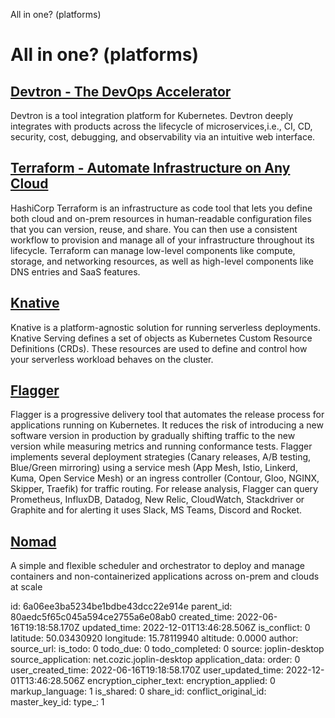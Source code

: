 All in one? (platforms)

# All in one? (platforms)

## [**Devtron** - The DevOps Accelerator](https://devtron.ai/index.html)
Devtron is a tool integration platform for Kubernetes.
Devtron deeply integrates with products across the lifecycle of microservices,i.e., CI, CD, security, cost, debugging, and observability via an intuitive web interface.

## [**Terraform** - Automate Infrastructure on Any Cloud](https://www.terraform.io/)
HashiCorp Terraform is an infrastructure as code tool that lets you define both cloud and on-prem resources in human-readable configuration files that you can version, reuse, and share. You can then use a consistent workflow to provision and manage all of your infrastructure throughout its lifecycle. Terraform can manage low-level components like compute, storage, and networking resources, as well as high-level components like DNS entries and SaaS features.

## [**Knative**](https://knative.dev/docs/)
Knative is a platform-agnostic solution for running serverless deployments. Knative Serving defines a set of objects as Kubernetes Custom Resource Definitions (CRDs). These resources are used to define and control how your serverless workload behaves on the cluster.

## [**Flagger**](https://docs.flagger.app/)
Flagger is a progressive delivery tool that automates the release process for applications running on Kubernetes. It reduces the risk of introducing a new software version in production by gradually shifting traffic to the new version while measuring metrics and running conformance tests.
Flagger implements several deployment strategies (Canary releases, A/B testing, Blue/Green mirroring) using a service mesh (App Mesh, Istio, Linkerd, Kuma, Open Service Mesh) or an ingress controller (Contour, Gloo, NGINX, Skipper, Traefik) for traffic routing. For release analysis, Flagger can query Prometheus, InfluxDB, Datadog, New Relic, CloudWatch, Stackdriver or Graphite and for alerting it uses Slack, MS Teams, Discord and Rocket.

## [**Nomad**](https://developer.hashicorp.com/nomad)
A simple and flexible scheduler and orchestrator to deploy and manage containers and non-containerized applications across on-prem and clouds at scale

id: 6a06ee3ba5234be1bdbe43dcc22e914e
parent_id: 80aedc5f65c045a594ce2755a6e08ab0
created_time: 2022-06-16T19:18:58.170Z
updated_time: 2022-12-01T13:46:28.506Z
is_conflict: 0
latitude: 50.03430920
longitude: 15.78119940
altitude: 0.0000
author: 
source_url: 
is_todo: 0
todo_due: 0
todo_completed: 0
source: joplin-desktop
source_application: net.cozic.joplin-desktop
application_data: 
order: 0
user_created_time: 2022-06-16T19:18:58.170Z
user_updated_time: 2022-12-01T13:46:28.506Z
encryption_cipher_text: 
encryption_applied: 0
markup_language: 1
is_shared: 0
share_id: 
conflict_original_id: 
master_key_id: 
type_: 1
